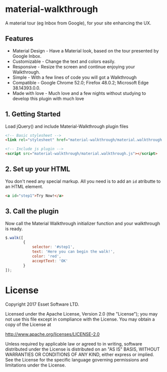 # material-walkthrough
A material tour (eg Inbox from Google), for your site enhancing the UX.

## Features
* Material Design - Have a Material look, based on the tour presented by Google Inbox.
* Customizable - Change the text and colors easily.
* Responsive - Resize the screen and continue enjoying your Walkthrough.
* Simple - With a few lines of code you will got a Walkthrough
* Compatible - Google Chrome 52.0; Firefox 48.0.2; Microsoft Edge 38.14393.0.0.
* Made with love - Much love and a few nights without studying to develop this plugin with much love 

## 1. Getting Started
Load jQuery() and include Material-Walkthrough plugin files
```html
<!-- Basic stylesheet -->
<link rel="stylesheet" href="material-walkthrough/material.walkthrough.css">

<!-- Include js plugin -->
<script src="material-walkthrough/material.walkthrough.js"></script>
```

## 2. Set up your HTML
You don't need any special markup. All you need is to add an `id` atributte to an HTML element. 
```html
<a id="step1">Try Now!</a>
```

## 3. Call the plugin
Now call the Material Walkthrough initializer function and your walkthrough is ready.
```javascript
$.walk([
        {
            selector: '#step1',
            text: 'Here you can begin the walk!',
            color: 'red',
            acceptText: 'OK'
        }
]);
```
# License
  Copyright 2017 Esset Software LTD.
 
  Licensed under the Apache License, Version 2.0 (the "License");
  you may not use this file except in compliance with the License.
  You may obtain a copy of the License at
 
  http://www.apache.org/licenses/LICENSE-2.0
 
  Unless required by applicable law or agreed to in writing, software
  distributed under the License is distributed on an "AS IS" BASIS,
  WITHOUT WARRANTIES OR CONDITIONS OF ANY KIND, either express or implied.
  See the License for the specific language governing permissions and
  limitations under the License.
